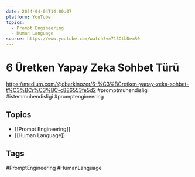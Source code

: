 ```yaml
---
date: 2024-04-04T14:00:07
platform: YouTube
topics:
  - Prompt Engineering
  - Human Language
source: https://www.youtube.com/watch?v=715OtbDemR0
---
```

# 6 Üretken Yapay Zeka Sohbet Türü

https://medium.com/@cbarkinozer/6-%C3%BCretken-yapay-zeka-sohbet-t%C3%BCr%C3%BC-c886553fe5d2
#promptmuhendisligi #istemmuhendisligi #promptengineering

## Topics
- [[Prompt Engineering]]
- [[Human Language]]

## Tags
#PromptEngineering #HumanLanguage